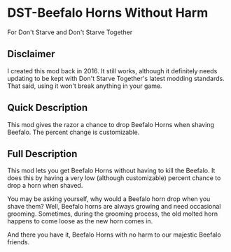 # DST-Beefalo Horns Without Harm

For Don't Starve and Don't Starve Together

## Disclaimer

I created this mod back in 2016. It still works, although it definitely needs updating to be kept with Don't Starve Together's latest modding standards. That said, using it won't break anything in your game.

## Quick Description

This mod gives the razor a chance to drop Beefalo Horns when shaving Beefalo. The percent change is customizable.

## Full Description

This mod lets you get Beefalo Horns without having to kill the Beefalo. It does this by having a very low (although customizable) percent chance to drop a horn when shaved.

You may be asking yourself, why would a Beefalo horn drop when you shave them?
Well, Beefalo horns are always growing and need occasional grooming. Sometimes, during the grooming process, the old molted horn happens to come loose as the new horn comes in.

And there you have it, Beefalo Horns with no harm to our majestic Beefalo friends.
